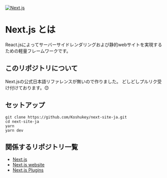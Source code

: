 [![Next.js](https://assets.zeit.co/image/upload/v1538361091/repositories/next-js/next-js.png)](https://nextjs.org)
# Next.js とは

React.jsによってサーバーサイドレンダリングおよび静的webサイトを実現するための軽量フレームワークです。

## このリポジトリについて
Next.jsの公式日本語リファレンスが無いので作りました。
どしどしプルリク受け付けております。😊

## セットアップ
```aidl
git clone https://github.com/Koshukey/next-site-ja.git
cd next-site-ja
yarn
yarn dev
```



## 関係するリポジトリ一覧

- [Next.js](https://github.com/zeit/next.js)
- [Next.js website](https://github.com/zeit/next-site)
- [Next.js Plugins](https://github.com/zeit/next-plugins)
